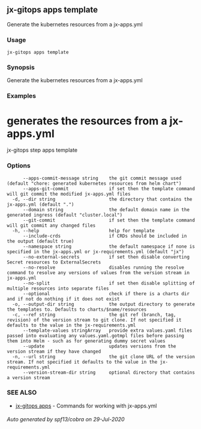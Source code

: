 ## jx-gitops apps template

Generate the kubernetes resources from a jx-apps.yml

### Usage

```
jx-gitops apps template
```

### Synopsis

Generate the kubernetes resources from a jx-apps.yml

### Examples

  # generates the resources from a jx-apps.yml
  jx-gitops step apps template

### Options

```
      --apps-commit-message string    the git commit message used (default "chore: generated kubernetes resources from helm chart")
      --apps-git-commit               if set then the template command will git commit the modified jx-apps.yml files
  -d, --dir string                    the directory that contains the jx-apps.yml (default ".")
      --domain string                 the default domain name in the generated ingress (default "cluster.local")
      --git-commit                    if set then the template command will git commit any changed files
  -h, --help                          help for template
      --include-crds                  if CRDs should be included in the output (default true)
      --namespace string              the default namespace if none is specified in the jx-apps.yml or jx-requirements.yml (default "jx")
      --no-external-secrets           if set then disable converting Secret resources to ExternalSecrets
      --no-resolve                    disables running the resolve command to resolve any versions of values from the version stream in jx-apps.yml
      --no-split                      if set then disable splitting of multiple resources into separate files
      --optional                      check if there is a charts dir and if not do nothing if it does not exist
  -o, --output-dir string             the output directory to generate the templates to. Defaults to charts/$name/resources
  -c, --ref string                    the git ref (branch, tag, revision) of the version stream to git clone. If not specified it defaults to the value in the jx-requirements.yml
      --template-values stringArray   provide extra values.yaml files passed into evaluating any values.yaml.gotmpl files before passing them into Helm - such as for generating dummy secret values
      --update                        updates versions from the version stream if they have changed
  -n, --url string                    the git clone URL of the version stream. If not specified it defaults to the value in the jx-requirements.yml
      --version-stream-dir string     optional directory that contains a version stream
```

### SEE ALSO

* [jx-gitops apps](jx-gitops_apps.md)	 - Commands for working with jx-apps.yml

###### Auto generated by spf13/cobra on 29-Jul-2020
